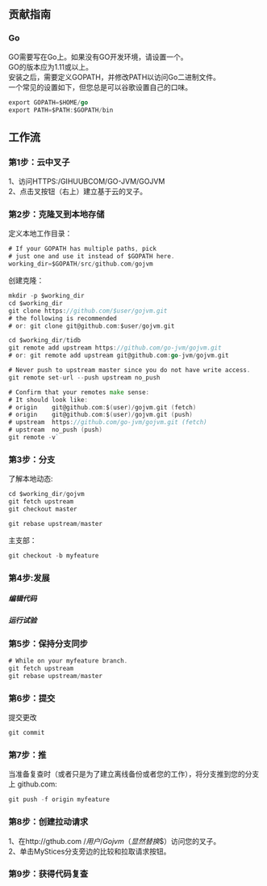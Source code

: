 ## 贡献指南


### Go
GO需要写在Go上。如果没有GO开发环境，请设置一个。<br>
GO的版本应为1.11或以上。<br>
安装之后，需要定义GOPATH，并修改PATH以访问Go二进制文件。<br>
一个常见的设置如下，但您总是可以谷歌设置自己的口味。<br>
```Go
export GOPATH=$HOME/go
export PATH=$PATH:$GOPATH/bin
```
## 工作流


### 第1步：云中叉子
1、访问HTTPS:/GIHUUBCOM/GO-JVM/GOJVM <br>
2、点击叉按钮（右上）建立基于云的叉子。<br> 
### 第2步：克隆叉到本地存储 
定义本地工作目录：
```Go
# If your GOPATH has multiple paths, pick
# just one and use it instead of $GOPATH here.
working_dir=$GOPATH/src/github.com/gojvm
```
创建克隆： 
```Go
mkdir -p $working_dir
cd $working_dir
git clone https://github.com/$user/gojvm.git
# the following is recommended
# or: git clone git@github.com:$user/gojvm.git
```
```Go
cd $working_dir/tidb
git remote add upstream https://github.com/go-jvm/gojvm.git
# or: git remote add upstream git@github.com:go-jvm/gojvm.git
```
```Go
# Never push to upstream master since you do not have write access.
git remote set-url --push upstream no_push
```
```Go
# Confirm that your remotes make sense:
# It should look like:
# origin    git@github.com:$(user)/gojvm.git (fetch)
# origin    git@github.com:$(user)/gojvm.git (push)
# upstream  https://github.com/go-jvm/gojvm.git (fetch)
# upstream  no_push (push)
git remote -v`
```
### 第3步：分支 
了解本地动态:
```Go
cd $working_dir/gojvm
git fetch upstream
git checkout master
```
```Go
git rebase upstream/master
```
主支部： 
```Go
git checkout -b myfeature
```
### 第4步:发展
##### 编辑代码
##### 运行试验 
### 第5步：保持分支同步 
```Go
# While on your myfeature branch.
git fetch upstream
git rebase upstream/master
```
### 第6步：提交
提交更改
```Go
git commit
```
### 第7步：推 
当准备复查时（或者只是为了建立离线备份或者您的工作），将分支推到您的分支上 github.com:
```Go
git push -f origin myfeature
```
### 第8步：创建拉动请求 
1、在http://gthub.com /$用户/Gojvm（显然替换$$）访问您的叉子。<br>
2、单击MyStices分支旁边的比较和拉取请求按钮。 
### 第9步：获得代码复查 
